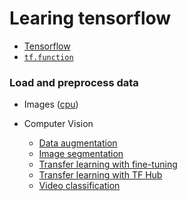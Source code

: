 # Learing tensorflow

- [Tensorflow](starting-tensorflow.ipynb)
- [`tf.function`](tf-function.ipynb)

### Load and preprocess data

- Images ([cpu](load-and-preprocess-data/images.ipynb))

- Computer Vision
    - [Data augmentation](computer-vision/data-augmentation.ipynb)
    - [Image segmentation](computer-vision/image-segmentation.ipynb)
    - [Transfer learning with fine-tuning](computer-vision/transfer-learning-and-fine-tuning.ipynb)
    - [Transfer learning with TF Hub](computer-vision/transfer-learning-with-tf-hub.ipynb)
    - [Video classification](computer-vision/video-classification.ipynb)